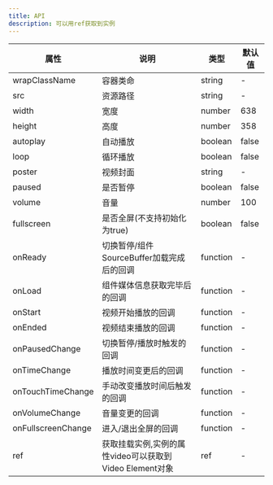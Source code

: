 ```yaml
---    
title: API
description: 可以用ref获取到实例
---
```

| 属性 | 说明 | 类型 | 默认值 | 
| --- | --- | --- | --- | 
| wrapClassName | 容器类命 | string | - |
| src | 资源路径 | string | - |
| width | 宽度 | number | 638 |
| height | 高度 | number | 358 |
| autoplay | 自动播放 | boolean | false |
| loop | 循环播放 | boolean | false |
| poster | 视频封面 | string | - |
| paused | 是否暂停 | boolean | false |
| volume | 音量 | number | 100 |
| fullscreen | 是否全屏(不支持初始化为true) | boolean | false |
| onReady | 切换暂停/组件SourceBuffer加载完成后的回调 | function | - |
| onLoad | 组件媒体信息获取完毕后的回调 | function | - |
| onStart | 视频开始播放的回调 | function | - |
| onEnded | 视频结束播放的回调 | function | - |
| onPausedChange | 切换暂停/播放时触发的回调 | function | - |
| onTimeChange | 播放时间变更后的回调 | function | - |
| onTouchTimeChange | 手动改变播放时间后触发的回调 | function | - |
| onVolumeChange | 音量变更的回调 | function | - |
| onFullscreenChange | 进入/退出全屏的回调 | function | - |
| ref | 获取挂载实例,实例的属性video可以获取到Video Element对象 | ref | - |